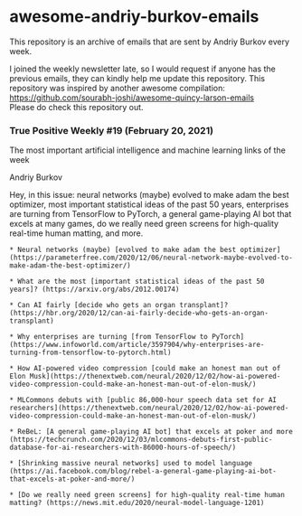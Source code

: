 # awesome-andriy-burkov-emails
This repository is an archive of emails that are sent by Andriy Burkov every week.
	
I joined the weekly newsletter late, so I would request if anyone has the previous emails, they can kindly help me update this repository. 
This repository was inspired by another awesome compilation: https://github.com/sourabh-joshi/awesome-quincy-larson-emails </br>
Please do check this repository out.


### True Positive Weekly #19 (February 20, 2021)
The most important artificial intelligence and machine learning links of the week 
	
Andriy Burkov

Hey, in this issue: neural networks (maybe) evolved to make adam the best optimizer, most important statistical ideas of the past 50 years, enterprises are turning from TensorFlow to PyTorch, a general game-playing AI bot that excels at many games, do we really need green screens for high-quality real-time human matting, and more.

    * Neural networks (maybe) [evolved to make adam the best optimizer] (https://parameterfree.com/2020/12/06/neural-network-maybe-evolved-to-make-adam-the-best-optimizer/)

    * What are the most [important statistical ideas of the past 50 years]? (https://arxiv.org/abs/2012.00174)

    * Can AI fairly [decide who gets an organ transplant]? (https://hbr.org/2020/12/can-ai-fairly-decide-who-gets-an-organ-transplant)

    * Why enterprises are turning [from TensorFlow to PyTorch] (https://www.infoworld.com/article/3597904/why-enterprises-are-turning-from-tensorflow-to-pytorch.html)

    * How AI-powered video compression [could make an honest man out of Elon Musk](https://thenextweb.com/neural/2020/12/02/how-ai-powered-video-compression-could-make-an-honest-man-out-of-elon-musk/)

    * MLCommons debuts with [public 86,000-hour speech data set for AI researchers](https://thenextweb.com/neural/2020/12/02/how-ai-powered-video-compression-could-make-an-honest-man-out-of-elon-musk/)

    * ReBeL: [A general game-playing AI bot] that excels at poker and more (https://techcrunch.com/2020/12/03/mlcommons-debuts-first-public-database-for-ai-researchers-with-86000-hours-of-speech/)

    * [Shrinking massive neural networks] used to model language (https://ai.facebook.com/blog/rebel-a-general-game-playing-ai-bot-that-excels-at-poker-and-more/)

    * [Do we really need green screens] for high-quality real-time human matting? (https://news.mit.edu/2020/neural-model-language-1201)
